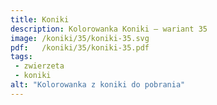 ```yaml
---
title: Koniki
description: Kolorowanka Koniki – wariant 35
image: /koniki/35/koniki-35.svg
pdf:   /koniki/35/koniki-35.pdf
tags:
 - zwierzeta
 - koniki
alt: "Kolorowanka z koniki do pobrania"
---
```

